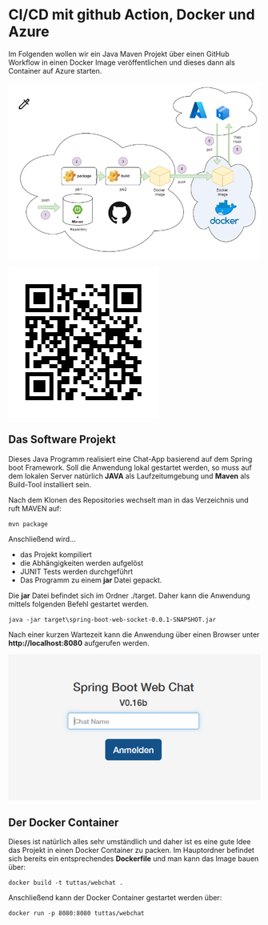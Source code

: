 # CI/CD mit github Action, Docker und Azure

Im Folgenden wollen wir ein Java Maven Projekt über einen GitHub Workflow in einen Docker Image veröffentlichen und dieses dann als Container auf Azure starten.

![Überblick](ueberblick.png)

![QRCode](qrcode.png)

## Das Software Projekt

Dieses Java Programm realisiert eine Chat-App basierend auf dem Spring boot Framework. Soll die Anwendung lokal gestartet werden, so muss auf dem lokalen Server natürlich **JAVA** als Laufzeitumgebung und **Maven** als Build-Tool installiert sein.

Nach dem Klonen des Repositories wechselt man in das Verzeichnis und ruft MAVEN auf:

```
mvn package
```

Anschließend wird...

- das Projekt kompiliert
- die Abhängigkeiten werden aufgelöst
- JUNIT Tests werden durchgeführt
- Das Programm zu einem **jar** Datei gepackt.

Die **jar** Datei befindet sich im Ordner ./target. Daher kann die Anwendung mittels folgenden Befehl gestartet werden.

```
java -jar target\spring-boot-web-socket-0.0.1-SNAPSHOT.jar
```

Nach einer kurzen Wartezeit kann die Anwendung über einen Browser unter **http://localhost:8080** aufgerufen werden.

![Screenshow](pic1.png)

## Der Docker Container

Dieses ist natürlich alles sehr umständlich und daher ist es eine gute Idee das Projekt in einen Docker Container zu packen. Im Hauptordner befindet sich bereits ein entsprechendes **Dockerfile** und man kann das Image bauen über:

```
docker build -t tuttas/webchat .
```

Anschließend kann der Docker Container gestartet werden über:

```
docker run -p 8080:8080 tuttas/webchat
```

